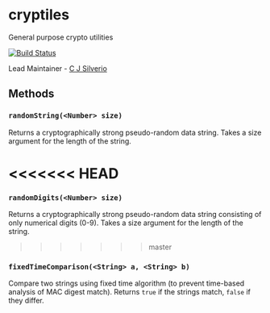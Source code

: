 cryptiles
=========

General purpose crypto utilities

[![Build Status](https://secure.travis-ci.org/hapijs/cryptiles.png)](http://travis-ci.org/hapijs/cryptiles)

Lead Maintainer - [C J Silverio](https://github.com/ceejbot)

## Methods

### `randomString(<Number> size)`
Returns a cryptographically strong pseudo-random data string. Takes a size argument for the length of the string.

<<<<<<< HEAD
=======
### `randomDigits(<Number> size)`
Returns a cryptographically strong pseudo-random data string consisting of only numerical digits (0-9). Takes a size argument for the length of the string.

>>>>>>> master
### `fixedTimeComparison(<String> a, <String> b)`
Compare two strings using fixed time algorithm (to prevent time-based analysis of MAC digest match). Returns `true` if the strings match, `false` if they differ.
